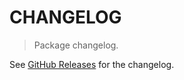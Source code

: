 # CHANGELOG

> Package changelog.

See [GitHub Releases](https://github.com/stdlib-js/math-base-special-factorialln/releases) for the changelog.